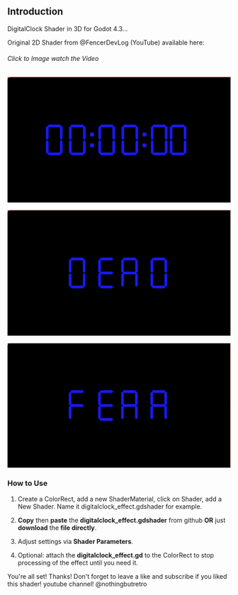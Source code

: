 ## Introduction

DigitalClock Shader in 3D for Godot 4.3...

Original 2D Shader from @FencerDevLog (YouTube) available here:
###### Click to Image watch the Video
[![Watch the video](https://github.com/mikecabral/Godot_4/blob/main/Shaders/DigitalClock_Shader_3D/thumbnail.PNG)](https://www.youtube.com/watch?v=XZPKaiG8zSw)

![Alt text](https://github.com/mikecabral/Godot_4/blob/main/Shaders/DigitalClock_Shader_3D/thumbnail2.PNG)

![Alt text](https://github.com/mikecabral/Godot_4/blob/main/Shaders/DigitalClock_Shader_3D/thumbnail3.PNG)

### How to Use

1. Create a ColorRect, add a new ShaderMaterial, click on Shader, add a New Shader. Name it digitalclock_effect.gdshader for example.

2. **Copy** then **paste** the **digitalclock_effect.gdshader** from github **OR** just **download** the **file directly**.

3. Adjust settings via **Shader Parameters**.

4. Optional: attach the **digitalclock_effect.gd** to the ColorRect to stop processing of the effect until you need it.

You're all set! Thanks!
Don't forget to leave a like and subscribe if you liked this shader!
youtube channel! @nothingbutretro